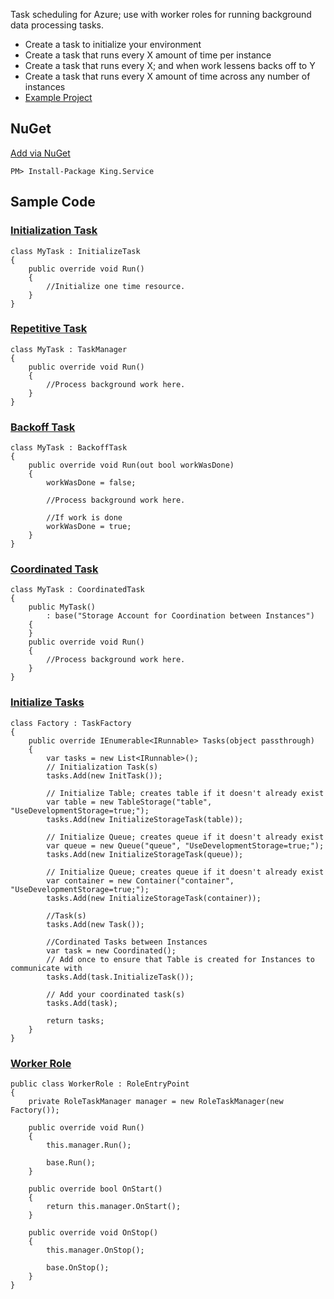 Task scheduling for Azure; use with worker roles for running background data processing tasks.
- Create a task to initialize your environment
- Create a task that runs every X amount of time per instance
- Create a task that runs every X; and when work lessens backs off to Y
- Create a task that runs every X amount of time across any number of instances
- [Example Project](https://github.com/jefking/King.Azure.BackgroundWorker/tree/master/Worker)

## NuGet
[Add via NuGet](https://www.nuget.org/packages/King.Service)
```
PM> Install-Package King.Service
```

## Sample Code
### [Initialization Task](https://github.com/jefking/King.Azure.BackgroundWorker/blob/master/Worker/InitTask.cs)
```
class MyTask : InitializeTask
{
	public override void Run()
	{
		//Initialize one time resource.
	}
}
```
### [Repetitive Task](https://github.com/jefking/King.Azure.BackgroundWorker/blob/master/Worker/Task.cs)
```
class MyTask : TaskManager
{
	public override void Run()
	{
		//Process background work here.
	}
}
```
### [Backoff Task](https://github.com/jefking/King.Azure.BackgroundWorker/blob/master/Worker/Backoff.cs)
```
class MyTask : BackoffTask
{
	public override void Run(out bool workWasDone)
	{
		workWasDone = false;
		
		//Process background work here.

		//If work is done
		workWasDone = true;
	}
}
```
### [Coordinated Task](https://github.com/jefking/King.Azure.BackgroundWorker/blob/master/Worker/Coordinated.cs)
```
class MyTask : CoordinatedTask
{
	public MyTask()
		: base("Storage Account for Coordination between Instances")
	{
	}
	public override void Run()
	{
		//Process background work here.
	}
}
```
### [Initialize Tasks](https://github.com/jefking/King.Azure.BackgroundWorker/blob/master/Worker/Factory.cs)
```
class Factory : TaskFactory
{
    public override IEnumerable<IRunnable> Tasks(object passthrough)
    {
        var tasks = new List<IRunnable>();
        // Initialization Task(s)
        tasks.Add(new InitTask());

        // Initialize Table; creates table if it doesn't already exist
        var table = new TableStorage("table", "UseDevelopmentStorage=true;");
        tasks.Add(new InitializeStorageTask(table));

        // Initialize Queue; creates queue if it doesn't already exist
        var queue = new Queue("queue", "UseDevelopmentStorage=true;");
        tasks.Add(new InitializeStorageTask(queue));
		
        // Initialize Queue; creates queue if it doesn't already exist
        var container = new Container("container", "UseDevelopmentStorage=true;");
        tasks.Add(new InitializeStorageTask(container));

        //Task(s)
        tasks.Add(new Task());

        //Cordinated Tasks between Instances
        var task = new Coordinated();
        // Add once to ensure that Table is created for Instances to communicate with
        tasks.Add(task.InitializeTask());

        // Add your coordinated task(s)
        tasks.Add(task);
            
        return tasks;
    }
}
```
### [Worker Role](https://github.com/jefking/King.Azure.BackgroundWorker/blob/master/Worker/WorkerRole.cs)
```
public class WorkerRole : RoleEntryPoint
{
    private RoleTaskManager manager = new RoleTaskManager(new Factory());

    public override void Run()
    {
        this.manager.Run();

        base.Run();
    }

    public override bool OnStart()
    {
        return this.manager.OnStart();
    }

    public override void OnStop()
    {
        this.manager.OnStop();

        base.OnStop();
    }
}
```